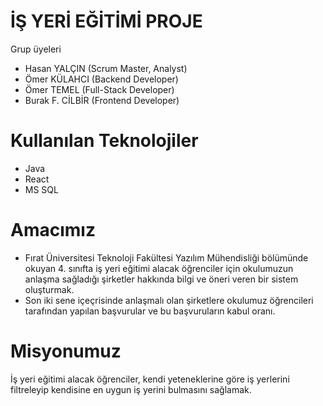 # İŞ YERİ EĞİTİMİ PROJE

Grup üyeleri
* Hasan YALÇIN (Scrum Master, Analyst)
* Ömer KÜLAHCI (Backend Developer)
* Ömer TEMEL (Full-Stack Developer)
* Burak F. CİLBİR (Frontend Developer)

# Kullanılan Teknolojiler
* Java
* React
* MS SQL


# Amacımız
* Fırat Üniversitesi Teknoloji Fakültesi Yazılım Mühendisliği bölümünde okuyan 4. sınıfta iş yeri eğitimi alacak öğrenciler için okulumuzun anlaşma sağladığı şirketler hakkında bilgi ve öneri veren bir sistem oluşturmak. 
* Son iki sene içeçrisinde anlaşmalı olan şirketlere okulumuz öğrencileri tarafından yapılan başvurular ve bu başvuruların kabul oranı.

# Misyonumuz
İş yeri eğitimi alacak öğrenciler, kendi yeteneklerine göre iş yerlerini filtreleyip kendisine en uygun iş yerini bulmasını sağlamak.
